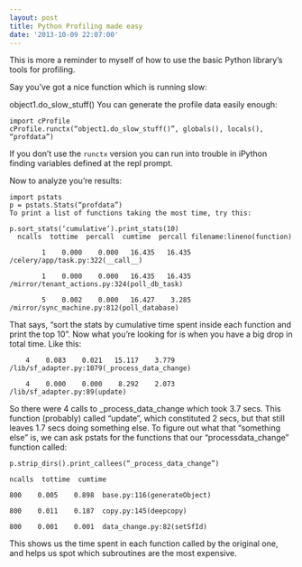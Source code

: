 ```yaml
---
layout: post
title: Python Profiling made easy
date: '2013-10-09 22:07:00'
---
```


This is more a reminder to myself of how to use the basic Python library’s tools for profiling.

Say you’ve got a nice function which is running slow:

object1.do_slow_stuff()
You can generate the profile data easily enough:

```
import cProfile
cProfile.runctx(“object1.do_slow_stuff()”, globals(), locals(), “profdata”)
```

If you don’t use the `runctx` version you can run into trouble in iPython finding variables defined at the repl prompt.

Now to analyze you’re results:

```
import pstats
p = pstats.Stats(“profdata”)
To print a list of functions taking the most time, try this:

p.sort_stats(‘cumulative’).print_stats(10)
  ncalls  tottime  percall  cumtime  percall filename:lineno(function)

        1    0.000    0.000   16.435   16.435 /celery/app/task.py:322(__call__)

        1    0.000    0.000   16.435   16.435 /mirror/tenant_actions.py:324(poll_db_task)

        5    0.002    0.000   16.427    3.285 /mirror/sync_machine.py:812(poll_database)
```

That says, “sort the stats by cumulative time spent inside each function and print the top 10”. Now what you’re looking for is when you have a big drop in total time. Like this:

```
    4    0.083    0.021   15.117    3.779 /lib/sf_adapter.py:1079(_process_data_change)    

    4    0.000    0.000    8.292    2.073 /lib/sf_adapter.py:89(update)
```

So there were 4 calls to _process_data_change which took 3.7 secs. This function (probably) called “update”, which constituted 2 secs, but that still leaves 1.7 secs doing something else. To figure out what that “something else” is, we can ask pstats for the functions that our “processdata_change” function called:

```
p.strip_dirs().print_callees(“_process_data_change”)

ncalls  tottime  cumtime

800    0.005    0.898  base.py:116(generateObject)

800    0.011    0.187  copy.py:145(deepcopy)

800    0.001    0.001  data_change.py:82(setSfId)
```

This shows us the time spent in each function called by the original one, and helps us spot which subroutines are the most expensive.
